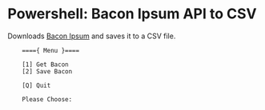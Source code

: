 # Powershell: Bacon Ipsum API to CSV
Downloads <a href="https://baconipsum.com/" target="_blank">Bacon Ipsum</a> and saves it to a CSV file.


        ===={ Menu }====

        [1] Get Bacon
        [2] Save Bacon

        [Q] Quit

        Please Choose:
